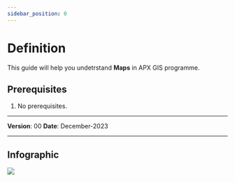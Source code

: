 ```yaml
---
sidebar_position: 0
---
```

# Definition

This guide will help you undetrstand **Maps** in APX GIS programme.

## **Prerequisites**
1.	No prerequisites.

------------

**Version**: 00
**Date**: December-2023

------------
## **Infographic**


![](/img/GEN-MAP-DEF/GEN-MAP-DEF-Map.jpg)